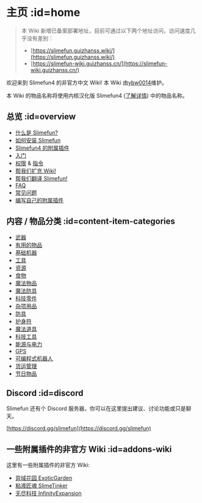 # 主页 :id=home

> 
> 本 Wiki 新增已备案部署地址，目前可通过以下两个地址访问，访问速度几乎没有差别：
> - [https://slimefun.guizhanss.wiki/](https://slimefun.guizhanss.wiki/)
> - [https://slimefun-wiki.guizhanss.cn/](https://slimefun-wiki.guizhanss.cn/)
> 

欢迎来到 Slimefun4 的非官方中文 Wiki! 本 Wiki 由[ybw0014](https://github.com/ybw0014)维护。

本 Wiki 的物品名称将使用内核汉化版 Slimefun4 ([了解详情](/Installing-Slimefun?id=slimefun-4-cn-downloads)) 中的物品名称。

## 总览 :id=overview

- [什么是 Slimefun?](/Slimefun-in-a-nutshell)
- [如何安装 Slimefun](/Installing-Slimefun)
- [Slimefun4 的附属插件](/Addons)
- [入门](/Getting-Started)
- [权限](/Permissions) & [指令](/Commands)
- [帮我们扩充 Wiki!](/Expanding-the-Wiki)
- [帮我们翻译 Slimefun!](/Translating-Slimefun)
- [FAQ](/FAQ)
- [常见问题](/Common-Issues)
- [编写自己的附属插件](/Developer-Guide)

## 内容 / 物品分类 :id=content-item-categories

- [武器](/Weapons)
- [有用的物品](/Items)
- [基础机器](/Basic-Machines)
- [工具](/Tools)
- [资源](/Resources)
- [食物](/Food)
- [魔法物品](/Magical-Items)
- [魔法防具](/Magical-Armor)
- [科技零件](/Technical-Components)
- [杂项用品](/Miscellaneous-Items)
- [防具](/Armor)
- [护身符](/Talismans)
- [魔法道具](/Magical-Gadgets)
- [科技工具](/Technical-Gadgets)
- [能源与电力](/Electric-Machines)
- [GPS](/GPS)
- [可编程式机器人](/Androids)
- [货运管理](/Cargo-Management)
- [节日物品](/Seasonal-Categories)

## Discord :id=discord

Slimefun 还有个 Discord 服务器，你可以在这里提出建议、讨论功能或只是聊天。

[https://discord.gg/slimefun](https://discord.gg/slimefun)

## 一些附属插件的非官方 Wiki :id=addons-wiki

这里有一些附属插件的非官方 Wiki:

- [异域花园 ExoticGarden](https://exoticgarden.guizhanss.wiki/)
- [粘液匠魂 SlimeTinker](https://slimetinker.guizhanss.wiki/)
- [无尽科技 InfinityExpansion](https://infinityexpansion.guizhanss.wiki)
